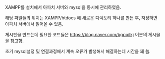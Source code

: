 XAMPP를 설치해서 아파치 서버와 mysql을 동시에 관리하였음.

해당 파일들의 위치는 XAMPP/htdocs 에 새로운 디렉토리 하나를 만든 후, 저장하면 아파치 서버에서 읽어올 수 있음.

게시판을 만드는데 필요한 코드들은 
https://blog.naver.com/bgpoilkj
이분의 게시물을 참고함.

초기 mysql설정 및 연결과정에서 계속 오류가 발생해서 해결하는데 시간을 꽤 씀.
